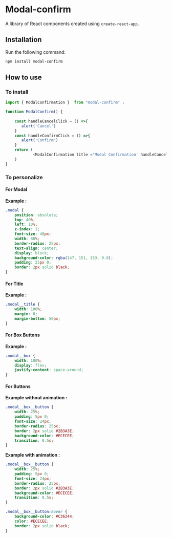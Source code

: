 # **Modal-confirm**
A library of React components created using `create-react-app`.

## **Installation**

Run the following command:

```bash
npm install modal-confirm
```

## **How to use**

### **To install**

```javascript
import { ModalConfirmation }  from "modal-confirm" ;

function ModalConfirm() {
  
    const handleCancelClick = () =>{
       alert('Cancel')
    }
    const handleConfirmClick = () =>{
       alert('Confirm')
    }
    return (        
            <ModalConfirmation title ='Modal Confirmation' handleCancelClick={handleCancelClick} handleConfirmClick={handleConfirmClick}/>        
    )
}
```
### **To personalize**

#### **For Modal**

**Example :**
```css
.modal {
    position: absolute;
    top: 40%;
    left: 10%;
    z-index: 1;
    font-size: 40px;
    width: 80%;
    border-radius: 25px;
    text-align: center;
    display: block;
    background-color: rgba(147, 151, 153, 0.8);
    padding: 25px 0;
    border: 2px solid black;
}
```
#### **For Title**

**Example :** 
```css
.modal__title {
    width: 100%;
    margin: 0;
    margin-bottom: 50px;
}
```
#### **For Box Buttons**

**Example :** 
```css
.modal__box {
    width: 100%;
    display: flex;
    justify-content: space-around;
}
```
#### **For Buttons**

**Example without animation :** 
```css
.modal__box__button {
    width: 25%;
    padding: 5px 0;
    font-size: 24px;
    border-radius: 25px;
    border: 2px solid #2B3A3E;
    background-color: #ECECEE;
    transition: 0.5s;
}
```
**Example with animation :** 
```css
.modal__box__button {
    width: 25%;
    padding: 5px 0;
    font-size: 24px;
    border-radius: 25px;
    border: 2px solid #2B3A3E;
    background-color: #ECECEE;
    transition: 0.5s;
}

.modal__box__button:hover {
    background-color: #C36244;
    color: #ECECEE;
    border: 2px solid black;
}
```